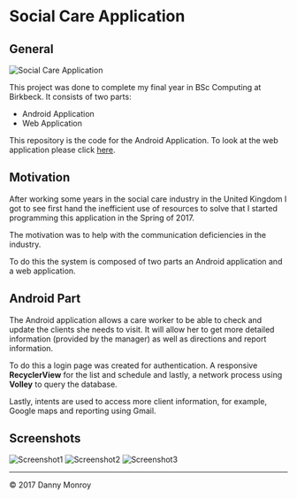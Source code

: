 # Social Care Application

## General

![Social Care Application](http://i.imgur.com/80v8RtA.jpg)

This project was done to complete my final year in BSc Computing at Birkbeck. It consists of two parts:

* Android Application
* Web Application

This repository is the code for the Android Application. To look at the web application please click [here](https://github.com/dannymonroy/SocialCarePanel).

## Motivation

After working some years in the social care industry in the United Kingdom I got to see first hand the inefficient use of resources to solve that I started programming this application in the Spring of 2017.

The motivation was to help with the communication deficiencies in the industry.

To do this the system is composed of two parts an Android application and a web application.

## Android Part

The Android application allows a care worker to be able to check and update the clients she needs to visit. It will allow her to get more detailed information (provided by the manager) as well as directions and report information.

To do this a login page was created for authentication. A responsive **RecyclerView** for the list and schedule and lastly, a network process using **Volley** to query the database.

Lastly, intents are used to access more client information, for example, Google maps and reporting using Gmail.

## Screenshots

![Screenshot1](http://imgur.com/RqXrEyR)
![Screenshot2](http://imgur.com/m19YlAV)
![Screenshot3](http://imgur.com/3qtvUfR)


---

&copy; 2017 Danny Monroy

